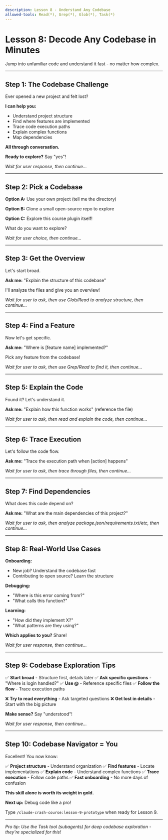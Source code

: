 ```yaml
---
description: Lesson 8 - Understand Any Codebase
allowed-tools: Read(*), Grep(*), Glob(*), Task(*)
---
```


# Lesson 8: Decode Any Codebase in Minutes

Jump into unfamiliar code and understand it fast - no matter how complex.

---

## Step 1: The Codebase Challenge

Ever opened a new project and felt lost?

**I can help you:**
- Understand project structure
- Find where features are implemented
- Trace code execution paths
- Explain complex functions
- Map dependencies

**All through conversation.**

**Ready to explore?** Say "yes"!

*Wait for user response, then continue...*

---

## Step 2: Pick a Codebase

**Option A:** Use your own project (tell me the directory)

**Option B:** Clone a small open-source repo to explore

**Option C:** Explore this course plugin itself!

What do you want to explore?

*Wait for user choice, then continue...*

---

## Step 3: Get the Overview

Let's start broad.

**Ask me:**
"Explain the structure of this codebase"

I'll analyze the files and give you an overview!

*Wait for user to ask, then use Glob/Read to analyze structure, then continue...*

---

## Step 4: Find a Feature

Now let's get specific.

**Ask me:**
"Where is [feature name] implemented?"

Pick any feature from the codebase!

*Wait for user to ask, then use Grep/Read to find it, then continue...*

---

## Step 5: Explain the Code

Found it? Let's understand it.

**Ask me:**
"Explain how this function works" (reference the file)

*Wait for user to ask, then read and explain the code, then continue...*

---

## Step 6: Trace Execution

Let's follow the code flow.

**Ask me:**
"Trace the execution path when [action] happens"

*Wait for user to ask, then trace through files, then continue...*

---

## Step 7: Find Dependencies

What does this code depend on?

**Ask me:**
"What are the main dependencies of this project?"

*Wait for user to ask, then analyze package.json/requirements.txt/etc, then continue...*

---

## Step 8: Real-World Use Cases

**Onboarding:**
- New job? Understand the codebase fast
- Contributing to open source? Learn the structure

**Debugging:**
- "Where is this error coming from?"
- "What calls this function?"

**Learning:**
- "How did they implement X?"
- "What patterns are they using?"

**Which applies to you?** Share!

*Wait for user response, then continue...*

---

## Step 9: Codebase Exploration Tips

✅ **Start broad** - Structure first, details later
✅ **Ask specific questions** - "Where is login handled?"
✅ **Use @** - Reference specific files
✅ **Follow the flow** - Trace execution paths

❌ **Try to read everything** - Ask targeted questions
❌ **Get lost in details** - Start with the big picture

**Make sense?** Say "understood"!

*Wait for user response, then continue...*

---

## Step 10: Codebase Navigator = You

Excellent! You now know:

✅ **Project structure** - Understand organization
✅ **Find features** - Locate implementations
✅ **Explain code** - Understand complex functions
✅ **Trace execution** - Follow code paths
✅ **Fast onboarding** - No more days of confusion

**This skill alone is worth its weight in gold.**

**Next up:** Debug code like a pro!

Type `/claude-crash-course:lesson-9-prototype` when ready for Lesson 9.

---

*Pro tip: Use the Task tool (subagents) for deep codebase exploration - they're specialized for this!*
